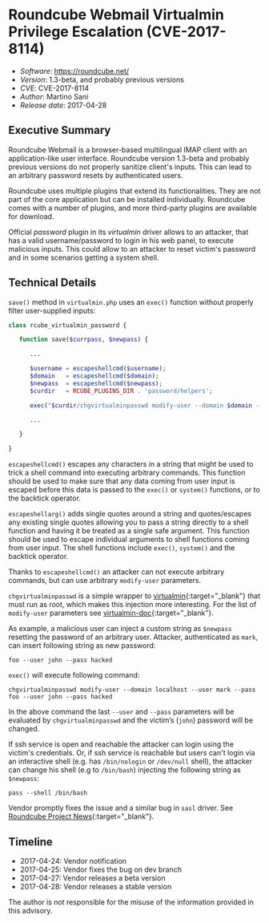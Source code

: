 # Roundcube Webmail Virtualmin Privilege Escalation (CVE-2017-8114) #
* _Software_: https://roundcube.net/
* _Version_: 1.3-beta, and probably previous versions
* _CVE_: CVE-2017-8114
* _Author_: Martino Sani 
* _Release date_: 2017-04-28

## Executive Summary ##

Roundcube Webmail is a browser-based multilingual IMAP client with an application-like user interface. Roundcube version 1.3-beta and probably previous versions do not properly sanitize client's inputs. This can lead to an arbitrary password resets by authenticated users.

Roundcube uses multiple plugins that extend its functionalities. They are not part of the core application but can be installed individually. Roundcube comes with a number of plugins, and more third-party plugins are available for download.

Official *password* plugin in its *virtualmin* driver allows to an attacker, that has a valid username/password to login in his web panel, to execute malicious inputs. This could allow to an attacker to reset victim's password and in some scenarios getting a system shell.


## Technical Details ##

`save()` method in `virtualmin.php` uses an `exec()` function without properly filter user-supplied inputs:
```php
class rcube_virtualmin_password {

   function save($currpass, $newpass) {

      ...

      $username = escapeshellcmd($username);
      $domain   = escapeshellcmd($domain);
      $newpass  = escapeshellcmd($newpass);
      $curdir   = RCUBE_PLUGINS_DIR . 'password/helpers';

      exec("$curdir/chgvirtualminpasswd modify-user --domain $domain --user $username --pass $newpass", $output, $returnvalue);

      ...

   }

}
```

`escapeshellcmd()` escapes any characters in a string that might be used to trick a shell command into executing arbitrary commands. This function should be used to make sure that any data coming from user input is escaped before this data is passed to the `exec()` or  `system()` functions, or to the backtick operator.

`escapeshellarg()` adds single quotes around a string and quotes/escapes any existing single quotes allowing you to pass a string directly to a shell function and having it be treated as a single safe argument. This function should be used to escape individual arguments to shell functions coming from user input. The shell functions include `exec()`, `system()` and the backtick operator.

Thanks to `escapeshellcmd()` an attacker can not execute arbitrary commands, but can use arbitrary `modify-user` parameters.

`chgvirtualminpasswd` is a simple wrapper to [virtualmin](https://www.virtualmin.com/){:target="_blank"} that must run as root, which makes this injection more interesting. For the list of `modify-user` parameters see [virtualmin-doc](https://www.virtualmin.com/documentation/developer/cli/modify_user){:target="_blank"}.

As example, a malicious user can inject a custom string as `$newpass` resetting the password of an arbitrary user.
Attacker, authenticated as `mark`, can insert following string as new password:
```
foo --user john --pass hacked 
```

`exec()` will execute following command:
```
chgvirtualminpasswd modify-user --domain localhost --user mark --pass foo --user john --pass hacked
```

In the above command the last `--user` and `--pass` parameters will be evaluated by `chgvirtualminpasswd` and the victim’s (`john`) password will be changed.

If ssh service is open and reachable the attacker can login using the victim's credentials. Or, if ssh service is reachable but users can't login via an interactive shell (e.g. has `/bin/nologin` or `/dev/null` shell), the attacker can change his shell (e.g to `/bin/bash`) injecting the following string as `$newpass`:
```
pass --shell /bin/bash
```

Vendor promptly fixes the issue and a similar bug in `sasl` driver. See [Roundcube Project News](https://roundcube.net/news/2017/04/28/security-updates-1.2.5-1.1.9-and-1.0.11){:target="_blank"}.

## Timeline ##

* 2017-04-24: Vendor notification
* 2017-04-25: Vendor fixes the bug on dev branch
* 2017-04-27: Vendor releases a beta version
* 2017-04-28: Vendor releases a stable version

The author is not responsible for the misuse of the information provided in this advisory.

